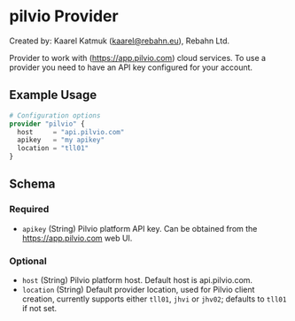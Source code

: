 # pilvio Provider

Created by: Kaarel Katmuk (kaarel@rebahn.eu), Rebahn Ltd.

Provider to work with (https://app.pilvio.com) cloud services. To use a provider you need to have an API key configured for your account.

## Example Usage

```terraform
# Configuration options
provider "pilvio" {
  host     = "api.pilvio.com"
  apikey   = "my apikey"
  location = "tll01"
}
```

<!-- schema generated by tfplugindocs -->
## Schema

### Required

- `apikey` (String) Pilvio platform API key. Can be obtained from the https://app.pilvio.com web UI.

### Optional

- `host` (String) Pilvio platform host. Default host is api.pilvio.com.
- `location` (String) Default provider location, used for Pilvio client creation, currently supports either `tll01`, `jhvi` or `jhv02`; defaults to `tll01` if not set.
